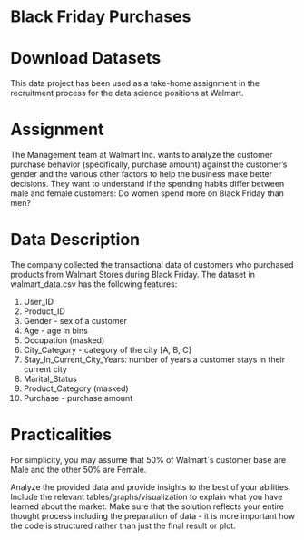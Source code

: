 # Black Friday Purchases

# Download Datasets
This data project has been used as a take-home assignment in the recruitment process for the data science positions at Walmart.

# Assignment
The Management team at Walmart Inc. wants to analyze the customer purchase behavior (specifically, purchase amount) against the customer’s gender and the various other factors to help the business make better decisions. They want to understand if the spending habits differ between male and female customers: Do women spend more on Black Friday than men?

# Data Description
The company collected the transactional data of customers who purchased products from Walmart Stores during Black Friday. The dataset in walmart_data.csv has the following features:

1. User_ID
2. Product_ID
3. Gender - sex of a customer
4. Age - age in bins
5. Occupation (masked)
6. City_Category - category of the city [A, B, C]
7. Stay_In_Current_City_Years: number of years a customer stays in their current city
8. Marital_Status
9. Product_Category (masked)
10. Purchase - purchase amount


# Practicalities
For simplicity, you may assume that 50% of Walmart`s customer base are Male and the other 50% are Female.

Analyze the provided data and provide insights to the best of your abilities. Include the relevant tables/graphs/visualization to explain what you have learned about the market. Make sure that the solution reflects your entire thought process including the preparation of data - it is more important how the code is structured rather than just the final result or plot.